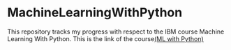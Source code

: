 # MachineLearningWithPython
This repository tracks my progress with respect to the IBM course Machine Learning With Python.
This is the link of the course<a href="https://www.coursera.org/programs/manipal-education-tguaf?currentTab=CATALOG&eoc=true&productId=8UjeMk-mEeit4g4GsxE4dg&productType=course&showMiniModal=true">(ML with Python)</a>
